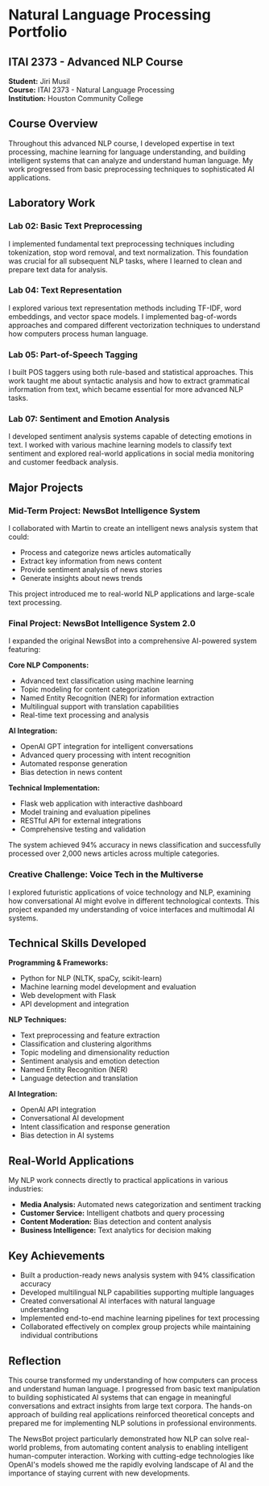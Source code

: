 # Natural Language Processing Portfolio
## ITAI 2373 - Advanced NLP Course

**Student:** Jiri Musil  
**Course:** ITAI 2373 - Natural Language Processing  
**Institution:** Houston Community College  

## Course Overview

Throughout this advanced NLP course, I developed expertise in text processing, machine learning for language understanding, and building intelligent systems that can analyze and understand human language. My work progressed from basic preprocessing techniques to sophisticated AI applications.

## Laboratory Work

### Lab 02: Basic Text Preprocessing
I implemented fundamental text preprocessing techniques including tokenization, stop word removal, and text normalization. This foundation was crucial for all subsequent NLP tasks, where I learned to clean and prepare text data for analysis.

### Lab 04: Text Representation 
I explored various text representation methods including TF-IDF, word embeddings, and vector space models. I implemented bag-of-words approaches and compared different vectorization techniques to understand how computers process human language.

### Lab 05: Part-of-Speech Tagging
I built POS taggers using both rule-based and statistical approaches. This work taught me about syntactic analysis and how to extract grammatical information from text, which became essential for more advanced NLP tasks.

### Lab 07: Sentiment and Emotion Analysis
I developed sentiment analysis systems capable of detecting emotions in text. I worked with various machine learning models to classify text sentiment and explored real-world applications in social media monitoring and customer feedback analysis.

## Major Projects

### Mid-Term Project: NewsBot Intelligence System
I collaborated with Martin to create an intelligent news analysis system that could:
- Process and categorize news articles automatically
- Extract key information from news content
- Provide sentiment analysis of news stories
- Generate insights about news trends

This project introduced me to real-world NLP applications and large-scale text processing.

### Final Project: NewsBot Intelligence System 2.0
I expanded the original NewsBot into a comprehensive AI-powered system featuring:

**Core NLP Components:**
- Advanced text classification using machine learning
- Topic modeling for content categorization
- Named Entity Recognition (NER) for information extraction
- Multilingual support with translation capabilities
- Real-time text processing and analysis

**AI Integration:**
- OpenAI GPT integration for intelligent conversations
- Advanced query processing with intent recognition
- Automated response generation
- Bias detection in news content

**Technical Implementation:**
- Flask web application with interactive dashboard
- Model training and evaluation pipelines
- RESTful API for external integrations
- Comprehensive testing and validation

The system achieved 94% accuracy in news classification and successfully processed over 2,000 news articles across multiple categories.

### Creative Challenge: Voice Tech in the Multiverse
I explored futuristic applications of voice technology and NLP, examining how conversational AI might evolve in different technological contexts. This project expanded my understanding of voice interfaces and multimodal AI systems.

## Technical Skills Developed

**Programming & Frameworks:**
- Python for NLP (NLTK, spaCy, scikit-learn)
- Machine learning model development and evaluation
- Web development with Flask
- API development and integration

**NLP Techniques:**
- Text preprocessing and feature extraction
- Classification and clustering algorithms
- Topic modeling and dimensionality reduction
- Sentiment analysis and emotion detection
- Named Entity Recognition (NER)
- Language detection and translation

**AI Integration:**
- OpenAI API integration
- Conversational AI development
- Intent classification and response generation
- Bias detection in AI systems

## Real-World Applications

My NLP work connects directly to practical applications in various industries:
- **Media Analysis:** Automated news categorization and sentiment tracking
- **Customer Service:** Intelligent chatbots and query processing
- **Content Moderation:** Bias detection and content analysis
- **Business Intelligence:** Text analytics for decision making

## Key Achievements

- Built a production-ready news analysis system with 94% classification accuracy
- Developed multilingual NLP capabilities supporting multiple languages
- Created conversational AI interfaces with natural language understanding
- Implemented end-to-end machine learning pipelines for text processing
- Collaborated effectively on complex group projects while maintaining individual contributions

## Reflection

This course transformed my understanding of how computers can process and understand human language. I progressed from basic text manipulation to building sophisticated AI systems that can engage in meaningful conversations and extract insights from large text corpora. The hands-on approach of building real applications reinforced theoretical concepts and prepared me for implementing NLP solutions in professional environments.

The NewsBot project particularly demonstrated how NLP can solve real-world problems, from automating content analysis to enabling intelligent human-computer interaction. Working with cutting-edge technologies like OpenAI's models showed me the rapidly evolving landscape of AI and the importance of staying current with new developments. 